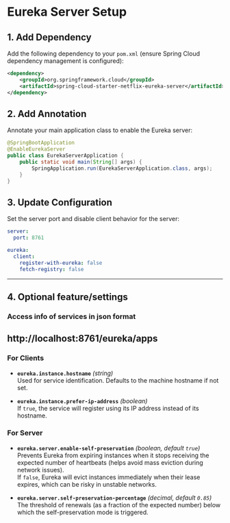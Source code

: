 # Eureka Server Setup

## 1. Add Dependency
Add the following dependency to your `pom.xml` (ensure Spring Cloud dependency management is configured):
```xml
<dependency>
    <groupId>org.springframework.cloud</groupId>
    <artifactId>spring-cloud-starter-netflix-eureka-server</artifactId>
</dependency>
```

## 2. Add Annotation
Annotate your main application class to enable the Eureka server:
```java
@SpringBootApplication
@EnableEurekaServer
public class EurekaServerApplication {
    public static void main(String[] args) {
        SpringApplication.run(EurekaServerApplication.class, args);
    }
}
```

## 3. Update Configuration
Set the server port and disable client behavior for the server:
```yaml
server:
  port: 8761

eureka:
  client:
    register-with-eureka: false
    fetch-registry: false
```

--- 

## 4. Optional feature/settings

### Access info of services in json format

  http://localhost:8761/eureka/apps
---
### For Clients
- **`eureka.instance.hostname`** *(string)*  
  Used for service identification. Defaults to the machine hostname if not set.

- **`eureka.instance.prefer-ip-address`** *(boolean)*  
  If `true`, the service will register using its IP address instead of its hostname.

### For Server
- **`eureka.server.enable-self-preservation`** *(boolean, default `true`)*  
  Prevents Eureka from expiring instances when it stops receiving the expected number of heartbeats (helps avoid mass eviction during network issues).  
  If `false`, Eureka will evict instances immediately when their lease expires, which can be risky in unstable networks.

- **`eureka.server.self-preservation-percentage`** *(decimal, default `0.85`)*  
  The threshold of renewals (as a fraction of the expected number) below which the self-preservation mode is triggered.